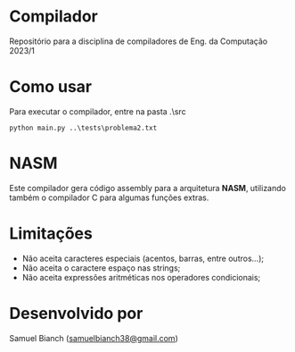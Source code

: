 # Compilador

Repositório para a disciplina de compiladores de Eng. da Computação 2023/1

# Como usar

Para executar o compilador, entre na pasta .\src

`
python main.py ..\tests\problema2.txt
`

# NASM

Este compilador gera código assembly para a arquitetura **NASM**, utilizando também o compilador C para algumas funções extras. 

# Limitações

- Não aceita caracteres especiais (acentos, barras, entre outros...);
- Não aceita o caractere espaço nas strings;
- Não aceita expressões aritméticas nos operadores condicionais;

# Desenvolvido por

Samuel Bianch (samuelbianch38@gmail.com)
